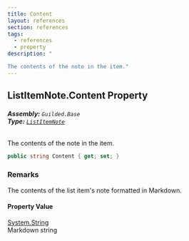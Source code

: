 ```yaml
---
title: Content
layout: references
section: references
tags:
  - references
  - property
description: "

The contents of the note in the item."
---
```


## ListItemNote.Content Property
###### **Assembly:** `Guilded.Base`<br/>**Type:** [`ListItemNote`](ListItemNote.md 'Guilded.Base.Content.ListItemNote')

The contents of the note in the item.

```csharp
public string Content { get; set; }
```

### Remarks
  
The contents of the list item's note formatted in Markdown.

#### Property Value
[System.String](https://docs.microsoft.com/en-us/dotnet/api/System.String 'System.String')  
Markdown string